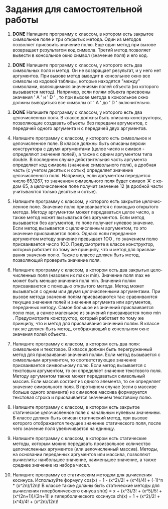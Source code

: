 # Задания для самостоятельной работы

1. **DONE** Напишите программу с классом, в котором есть закрытое символь­ное поле и три открытых метода. Один из методов позволяет присво­ить значение полю. Еще один метод при вызове возвращает результатом код символа. Третий метод позволяет вывести в консольное окно символ (значение поля) и его код.

2. **DONE** Напишите программу с классом, у которого есть два символьных поля и метод. Он не возвращает результат, и у него нет аргументов. При вы­зове метод выводит в консольное окно все символы из кодовой табли­цы, которые находятся "между" символами, являющимися значениями полей объекта (из которого вызывается метод). Например, если полям объекта присвоены значения ' А ' и ' D ' , то при вызове метода в консоль­ное окно должны выводиться все символы от ' А ' до ' D ' включительно.

3. **DONE** Напишите программу с классом, у которого есть два целочисленных поля. В классе должны быть описаны конструкторы, позволяющие соз­давать объекты без передачи аргументов, с передачей одного аргумента и с передачей двух аргументов.

4. Напишите программу с классом, у которого есть символьное и цело­численное поле. В классе должны быть описаны версии конструктора с двумя аргументами (целое число и символ - определяют значения полей), а также с одним аргументом типа douЬle. В последнем случае действительная часть аргумента определяет код символа (значение сим­вольного поля), а дробная часть (с учетом десятых и сотых) определяет значение целочисленного поля. Например, если аргументом передается число 65,1267, то значением символьного поля будет символ 'А' с ко­дом 65, а целочисленное поле получит значение 12 (в дробной части учитываются только десятые и сотые).

5. Напишите программу с классом, у которого есть закрытое целочис­ленное поле. Значение полю присваивается с помощью открытого мето­да. Методу аргументом может передаваться целое число, а также метод может вызываться без аргументов. Если метод вызывается без аргумен­тов, то поле получает нулевое значение. Если метод вызывается с цело­численным аргументом, то это значение присваивается полю. Однако если переданное аргументом методу значение превышает 1ОО , то значе­нием полю присваивается число 1ОО. Предусмотрите в классе конструк­тор, который работает по тому же принципу, что и метод для присваи­вания значения полю. Также в классе должен быть метод, позволяющий проверить значение поля.

6. Напишите программу с классом, в котором есть два закрытых цело­численных поля (назовем их max и min). Значение поля max не может быть меньше значения поля min. Значения полям присваиваются с по­мощью открытого метода. Метод может вызываться с одним или двумя целочисленными аргументами. При вызове метода значения полям при­сваиваются так: сравниваются текущие значения полей и значения аргу­мента или аргументов, переданных методу. Самое большое из значений присваивается полю max, а самое маленькое из значений присваивает­ся полю min . Предусмотрите конструктор, который работает по тому же принципу, что и метод для присваивания значений полям. В классе так­ же должен быть метод, отображающий в консольном окне значения по­лей объекта.

7. Напишите программу с классом, в котором есть два поля: символьное и текстовое. В классе должен быть перегруженный метод для присваива­ния значений полям. Если метод вызывается с символьным аргументом, то соответствующее значение присваивается символьному полю. Если метод вызывается с текстовым аргументом, то он определяет значение текстового поля. Методу аргументом также может передаваться сим­вольный массив. Если массив состоит из одного элемента, то он опре­деляет значение символьного поля. В противном случае (если в массиве больше одного элемента) из символов массива формируется текстовая строка и присваивается значением текстовому полю.

8. Напишите программу с классом, в котором есть закрытое статическое целочисленное поле с начальным нулевым значением. В классе должен быть описан статический метод, при вызове которого отображается те­кущее значение статического поля, после чего значение поля увеличи­вается на единицу.

9. Напишите программу с классом, в котором есть статические методы, которым можно передавать произвольное количество целочисленных аргументов (или целочисленный массив). Методы, на основании пере­данных аргументов или массива, позволяют вычислить: наибольшее зна­чение, наименьшее значение, а также среднее значение из набора чисел.

10. Напишите программу со статическим методом для вычисления косинуса. Используйте формулу
cos(x) = 1 - (x^2)/2! + (x^4)/4! + (-1)^n * (x^2n)/(2n)!
В классе также должны быть статические методы для вычисления гиперболического синуса
sh(x) = x + (x^3)/3! + (x^5)/5! + (x^(2n+1))/(2n+1)!
и гиперболического косинуса
ch(x) = 1 + (x^2)/2! + (x^4)/4! + (x^2n)/(2n)!